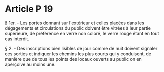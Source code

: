 # Article P 19

§ 1er. - Les portes donnant sur l'extérieur et celles placées dans les dégagements et circulations du public doivent être vitrées à leur partie supérieure, de préférence en verre non coloré, le verre rouge étant en tout cas interdit.

§ 2. - Des inscriptions bien lisibles de jour comme de nuit doivent signaler ces sorties et indiquer les chemins les plus courts qui y conduisent, de manière que de tous les points des locaux ouverts au public on en aperçoive au moins une.
